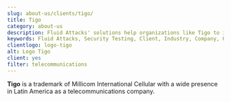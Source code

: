 ```yaml
---
slug: about-us/clients/tigo/
title: Tigo
category: about-us
description: Fluid Attacks' solutions help organizations like Tigo to identify security vulnerabilities in their systems and manage their attack surfaces.
keywords: Fluid Attacks, Security Testing, Client, Industry, Company, Organization, Pentesting, Ethical Hacking, Tigo
clientlogo: logo-tigo
alt: Logo Tigo
client: yes
filter: telecommunications
---
```


**Tigo** is a trademark of Millicom International Cellular
with a wide presence in Latin America as a telecommunications company.
